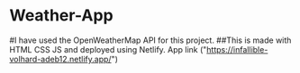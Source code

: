 # Weather-App

#I have used the OpenWeatherMap API for this project. 
##This is made with HTML CSS JS and deployed using Netlify.
App link ("https://infallible-volhard-adeb12.netlify.app/")
